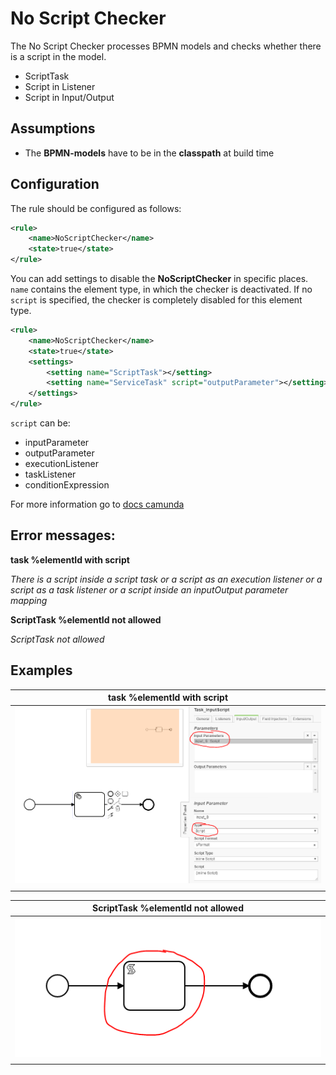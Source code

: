 No Script Checker
================================= 
The No Script Checker processes BPMN models and checks whether there is a script in the model.

- ScriptTask
- Script in Listener
- Script in Input/Output

## Assumptions
- The **BPMN-models** have to be in the **classpath** at build time

## Configuration
The rule should be configured as follows:
```xml
<rule>
	<name>NoScriptChecker</name>
	<state>true</state>
</rule>

```

You can add settings to disable the **NoScriptChecker** in specific places. 
`name` contains the element type, in which the checker is deactivated.
If no `script` is specified, the checker is completely disabled for this element type.

``` xml
<rule>
	<name>NoScriptChecker</name>
	<state>true</state>
	<settings>
		<setting name="ScriptTask"></setting>
		<setting name="ServiceTask" script="outputParameter"></setting>
	</settings>
</rule>
```

`script` can be:
- inputParameter
- outputParameter
- executionListener
- taskListener
- conditionExpression

For more information go to [docs camunda](https://docs.camunda.org/manual/7.7/user-guide/process-engine/scripting/)

## Error messages:
**task %elementId with script**

_There is a script inside a script task or a script as an execution listener or a script as a task listener or a script inside an inputOutput parameter mapping_


**ScriptTask %elementId not allowed**

_ScriptTask not allowed_

## Examples

| **task %elementId with script**                                                                        | 
|:------------------------------------------------------------------------------------------------------:| 
|![script in task](img/NoScriptChecker_task.PNG "There is a script inside a script task or a script as an execution listener or a script as a task listener or a script inside an inputOutput parameter mapping")    |
| |

| **ScriptTask %elementId not allowed**                                                |
|:------------------------------------------------------------------------------------------------------:| 
![ScriptTask](img/NoScriptChecker_scripttask.PNG "ScriptTask not allowed")      |
| |
